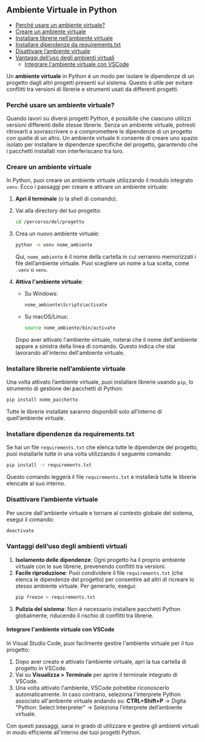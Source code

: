 ## Ambiente Virtuale in Python  <!-- omit in toc -->

- [Perché usare un ambiente virtuale?](#perché-usare-un-ambiente-virtuale)
- [Creare un ambiente virtuale](#creare-un-ambiente-virtuale)
- [Installare librerie nell’ambiente virtuale](#installare-librerie-nellambiente-virtuale)
- [Installare dipendenze da requirements.txt](#installare-dipendenze-da-requirementstxt)
- [Disattivare l’ambiente virtuale](#disattivare-lambiente-virtuale)
- [Vantaggi dell’uso degli ambienti virtuali](#vantaggi-delluso-degli-ambienti-virtuali)
  - [Integrare l'ambiente virtuale con VSCode](#integrare-lambiente-virtuale-con-vscode)


Un **ambiente virtuale** in Python è un modo per isolare le dipendenze di un progetto dagli altri progetti presenti sul sistema. Questo è utile per evitare conflitti tra versioni di librerie e strumenti usati da differenti progetti.

### Perché usare un ambiente virtuale?
Quando lavori su diversi progetti Python, è possibile che ciascuno utilizzi versioni differenti delle stesse librerie. Senza un ambiente virtuale, potresti ritrovarti a sovrascrivere o a compromettere le dipendenze di un progetto con quelle di un altro. Un ambiente virtuale ti consente di creare uno spazio isolato per installare le dipendenze specifiche del progetto, garantendo che i pacchetti installati non interferiscano tra loro.

### Creare un ambiente virtuale
In Python, puoi creare un ambiente virtuale utilizzando il modulo integrato `venv`. Ecco i passaggi per creare e attivare un ambiente virtuale:

1. **Apri il terminale** (o la shell di comando).
2. Vai alla directory del tuo progetto:
   ```bash
   cd /percorso/del/progetto
   ```
3. Crea un nuovo ambiente virtuale:
   ```bash
   python -m venv nome_ambiente
   ```
   Qui, `nome_ambiente` è il nome della cartella in cui verranno memorizzati i file dell’ambiente virtuale. Puoi scegliere un nome a tua scelta, come `.venv` o `venv`.

4. **Attiva l'ambiente virtuale**:
   - Su Windows:
     ```bash
     nome_ambiente\Scripts\activate
     ```
   - Su macOS/Linux:
     ```bash
     source nome_ambiente/bin/activate
     ```

   Dopo aver attivato l'ambiente virtuale, noterai che il nome dell'ambiente appare a sinistra della linea di comando. Questo indica che stai lavorando all'interno dell'ambiente virtuale.

### Installare librerie nell’ambiente virtuale
Una volta attivato l’ambiente virtuale, puoi installare librerie usando `pip`, lo strumento di gestione dei pacchetti di Python:

```bash
pip install nome_pacchetto
```

Tutte le librerie installate saranno disponibili solo all’interno di quell’ambiente virtuale.

### Installare dipendenze da requirements.txt
Se hai un file `requirements.txt` che elenca tutte le dipendenze del progetto, puoi installarle tutte in una volta utilizzando il seguente comando:

```bash
pip install -r requirements.txt
```

Questo comando leggerà il file `requirements.txt` e installerà tutte le librerie elencate al suo interno.


### Disattivare l’ambiente virtuale
Per uscire dall'ambiente virtuale e tornare al contesto globale del sistema, esegui il comando:

```bash
deactivate
```

### Vantaggi dell’uso degli ambienti virtuali
1. **Isolamento delle dipendenze**: Ogni progetto ha il proprio ambiente virtuale con le sue librerie, prevenendo conflitti tra versioni.
2. **Facile riproduzione**: Puoi condividere il file `requirements.txt` (che elenca le dipendenze del progetto) per consentire ad altri di ricreare lo stesso ambiente virtuale. Per generarlo, esegui:
   ```bash
   pip freeze > requirements.txt
   ```
3. **Pulizia del sistema**: Non è necessario installare pacchetti Python globalmente, riducendo il rischio di conflitti tra librerie.

#### Integrare l'ambiente virtuale con VSCode
In Visual Studio Code, puoi facilmente gestire l'ambiente virtuale per il tuo progetto:

1. Dopo aver creato e attivato l’ambiente virtuale, apri la tua cartella di progetto in VSCode.
2. Vai su **Visualizza > Terminale** per aprire il terminale integrato di VSCode.
3. Una volta attivato l'ambiente, VSCode potrebbe riconoscerlo automaticamente. In caso contrario, seleziona l'interprete Python associato all'ambiente virtuale andando su:
   **CTRL+Shift+P** → Digita "Python: Select Interpreter" → Seleziona l’interprete dell’ambiente virtuale.

Con questi passaggi, sarai in grado di utilizzare e gestire gli ambienti virtuali in modo efficiente all'interno dei tuoi progetti Python.

